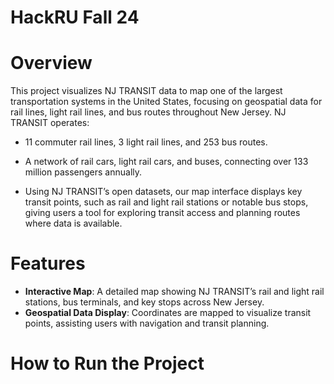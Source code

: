 # HackRU Fall 24
# Overview
This project visualizes NJ TRANSIT data to map one of the largest transportation systems in the United States, focusing on geospatial data for rail lines, light rail lines, and bus routes throughout New Jersey. NJ TRANSIT operates:
- 11 commuter rail lines, 3 light rail lines, and 253 bus routes.
- A network of rail cars, light rail cars, and buses, connecting over 133 million passengers annually.

- Using NJ TRANSIT’s open datasets, our map interface displays key transit points, such as rail and light rail stations or notable bus stops, giving users a tool for exploring transit access and planning routes where data is available.
# Features
- **Interactive Map**: A detailed map showing NJ TRANSIT’s rail and light rail stations, bus terminals, and key stops across New Jersey.
- **Geospatial Data Display**: Coordinates are mapped to visualize transit points, assisting users with navigation and transit planning.
# How to Run the Project 
